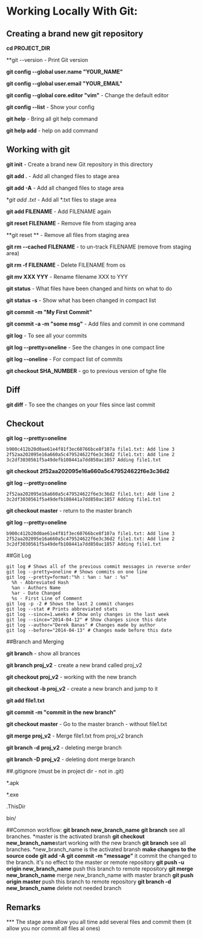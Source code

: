 # Working Locally With Git:

## Creating a brand new git repository

**cd  PROJECT_DIR**

**git --version - Print Git version

**git config --global user.name "YOUR_NAME"**

**git config --global user.email "YOUR_EMAIL"**

**git config --global core.editor "vim"** - Change the default editor

**git config --list** - Show your config

**git help** - Bring all git help command

**git help add** - help on add command



## Working with git

**git init** - Create a brand new Git repository in this directory

**git add .** - Add all changed files to stage area

**git add -A** - Add all changed files to stage area

**git add *.txt** - Add all *.txt files to stage area

**git add FILENAME** - Add FILENAME again

**git reset FILENAME** - Remove file from staging area

**git reset ** - Remove all files from staging area

**git rm --cached FILENAME** - to un-track FILENAME (remove from staging area)

**git rm -f FILENAME** - Delete FILENAME from os

**git mv XXX YYY** - Rename filename XXX to YYY

**git status** - What files have been changed and hints on what to do

**git status -s** - Show what has been changed in compact list

**git commit -m "My First Commit"**

**git commit -a -m "some msg"** - Add files and commit in one command

**git log** - To see all your commits

**git log --pretty=oneline** - See the changes in one compact line

**git log --oneline** - For compact list of commits

**git checkout SHA_NUMBER** - go to previous version of tghe file



## Diff

**git diff** - To see the changes on your files since last commit



## Checkout

**git log --pretty=oneline**
```
b900c412b20d0ae61e4f81f3ec60766bce8f107a file1.txt: Add line 3
2f52aa202095e16a660a5c479524622f6e3c36d2 file1.txt: Add line 2
3c2df3030561f5a49defb108441a7dd850ac1857 Adding file1.txt
```

**git checkout 2f52aa202095e16a660a5c479524622f6e3c36d2**

**git log --pretty=oneline**
```
2f52aa202095e16a660a5c479524622f6e3c36d2 file1.txt: Add line 2
3c2df3030561f5a49defb108441a7dd850ac1857 Adding file1.txt
```

**git checkout master** - return to the master branch

**git log --pretty=oneline**
```
b900c412b20d0ae61e4f81f3ec60766bce8f107a file1.txt: Add line 3
2f52aa202095e16a660a5c479524622f6e3c36d2 file1.txt: Add line 2
3c2df3030561f5a49defb108441a7dd850ac1857 Adding file1.txt
```


##Git Log
```
git log # Shows all of the previous commit messages in reverse order
git log --pretty=oneline # Shows commits on one line
git log --pretty=format:"%h : %an : %ar : %s"
  %h - Abbreviated Hash
  %an - Authors Name
  %ar - Date Changed
  %s - First Line of Comment
git log -p -2 # Shows the last 2 commit changes
git log --stat # Prints abbreviated stats
git log --since=1.weeks # Show only changes in the last week
git log --since="2014-04-12" # Show changes since this date
git log --author="Derek Banas" # Changes made by author
git log --before="2014-04-13" # Changes made before this date

```


##Branch and Merging

**git branch** - show all brances

**git branch proj_v2** - create a new brand called proj_v2

**git checkout proj_v2** - working with the new branch

**git checkout -b proj_v2** - create a new branch and jump to it

**git add file1.txt**

**git commit -m "commit in the new branch"**

**git checkout master** - Go to the master branch - without file1.txt

**git merge proj_v2** - Merge file1.txt from proj_v2 branch

**git branch -d proj_v2** - deleting merge  branch

**git branch -D proj_v2** - deleting dont merge  branch


##.gitignore  (must be in project dir - not in .git)

*.apk

*.exe

.ThisDir

bin/


##Common workflow:
**git branch new_branch_name**
**git branch** see all branches. *master is the activated bransh
**git checkout new_branch_name**start working with the new branch
**git branch** see all branches. *new_branch_name is the activated bransh
**make changes to the source code**
**git add -A**
**git commit -m "message"** it commit the changed to the branch. it's no effect to the master or remote repository
**git push -u origin new_branch_name** push this branch to remote repository
**git merge new_branch_name** merge new_branch_name with master branch
**git push origin master** push this branch to remote repository
**git branch -d new_branch_name** delete not needed branch



## Remarks
*** The stage area allow you all time add several files and commit them (it allow
you nor commit all files al ones)
